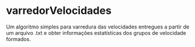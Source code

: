 # varredorVelocidades
Um algoritmo simples para varredura das velocidades entregues a partir de um arquivo .txt e obter informações estatísticas dos grupos de velocidade formados.
